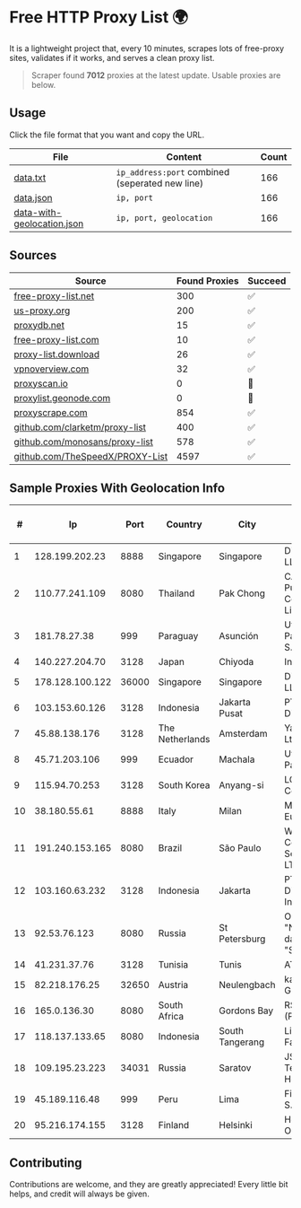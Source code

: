 
# Free HTTP Proxy List 🌍

It is a lightweight project that, every 10 minutes, scrapes lots of free-proxy sites, validates if it works, and serves a clean proxy list.


> Scraper found **7012** proxies at the latest update. Usable proxies are below.

## Usage

Click the file format that you want and copy the URL.


|File|Content|Count|
|----|-------|-----|
|[data.txt](https://raw.githubusercontent.com/themiralay/Proxy-List-World/master/data.txt)|`ip_address:port` combined (seperated new line)|166|
|[data.json](https://raw.githubusercontent.com/themiralay/Proxy-List-World/master/data.json)|`ip, port`|166|
|[data-with-geolocation.json](https://raw.githubusercontent.com/themiralay/Proxy-List-World/master/data-with-geolocation.json)|`ip, port, geolocation`|166|

## Sources

|Source|Found Proxies|Succeed|
|------|-------------|-------|
|[free-proxy-list.net](https://free-proxy-list.net)|300|✅|
|[us-proxy.org](https://www.us-proxy.org)|200|✅|
|[proxydb.net](http://proxydb.net)|15|✅|
|[free-proxy-list.com](https://free-proxy-list.com/?page=&port=&type%5B%5D=http&type%5B%5D=https&up_time=0&search=Search)|10|✅|
|[proxy-list.download](https://www.proxy-list.download/HTTP)|26|✅|
|[vpnoverview.com](https://vpnoverview.com/privacy/anonymous-browsing/free-proxy-servers)|32|✅|
|[proxyscan.io](https://www.proxyscan.io)|0|🚫|
|[proxylist.geonode.com](https://proxylist.geonode.com/api/proxy-list?limit=300&page=1&sort_by=lastChecked&sort_type=desc&protocols=http,https)|0|🚫|
|[proxyscrape.com](https://api.proxyscrape.com/v2/?request=displayproxies&protocol=http&timeout=10000&country=all&ssl=all&anonymity=all)|854|✅|
|[github.com/clarketm/proxy-list](https://raw.githubusercontent.com/clarketm/proxy-list/master/proxy-list-raw.txt)|400|✅|
|[github.com/monosans/proxy-list](https://raw.githubusercontent.com/monosans/proxy-list/main/proxies/http.txt)|578|✅|
|[github.com/TheSpeedX/PROXY-List](https://raw.githubusercontent.com/TheSpeedX/PROXY-List/master/http.txt)|4597|✅|


## Sample Proxies With Geolocation Info

|#|Ip|Port|Country|City|Internet Service Provider|
|-|--|----|-------|----|-------------------------|
|1|128.199.202.23|8888|Singapore|Singapore|DigitalOcean, LLC|
|2|110.77.241.109|8080|Thailand|Pak Chong|CAT Telecom Public Company Limited|
|3|181.78.27.38|999|Paraguay|Asunción|Ufinet Paraguay S.A|
|4|140.227.204.70|3128|Japan|Chiyoda|InfoSphere|
|5|178.128.100.122|36000|Singapore|Singapore|DigitalOcean, LLC|
|6|103.153.60.126|3128|Indonesia|Jakarta Pusat|PT Era Awan Digital|
|7|45.88.138.176|3128|The Netherlands|Amsterdam|Yaglom Labs Ltd|
|8|45.71.203.106|999|Ecuador|Machala|Ufinet Panama S.A.|
|9|115.94.70.253|3128|South Korea|Anyang-si|LG DACOM Corporation|
|10|38.180.55.61|8888|Italy|Milan|M247 Europe SRL|
|11|191.240.153.165|8080|Brazil|São Paulo|Wireless Comm Services LTDA|
|12|103.160.63.232|3128|Indonesia|Jakarta|PT Herza Digital Indonesia|
|13|92.53.76.123|8080|Russia|St Petersburg|OOO "Network of data-centers "Selectel"|
|14|41.231.37.76|3128|Tunisia|Tunis|ATI - ISP|
|15|82.218.176.25|32650|Austria|Neulengbach|kabelplus GmbH|
|16|165.0.136.30|8080|South Africa|Gordons Bay|RSAWEB (PTY) LTD|
|17|118.137.133.65|8080|Indonesia|South Tangerang|Linknet-Fastnet ASN|
|18|109.195.23.223|34031|Russia|Saratov|JSC "ER-Telecom Holding"|
|19|45.189.116.48|999|Peru|Lima|Fiber Digital S.R.L|
|20|95.216.174.155|3128|Finland|Helsinki|Hetzner Online GmbH|



## Contributing

Contributions are welcome, and they are greatly appreciated! Every
little bit helps, and credit will always be given.

